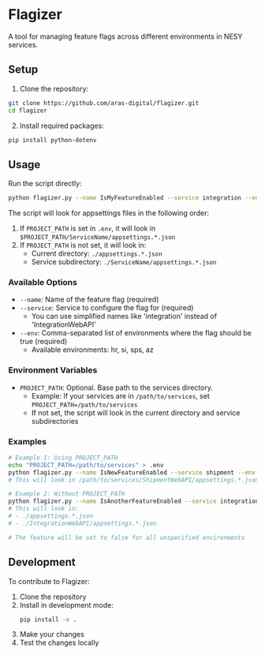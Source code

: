 # Flagizer

A tool for managing feature flags across different environments in NESY services.

## Setup

1. Clone the repository:
```bash
git clone https://github.com/aras-digital/flagizer.git
cd flagizer
```

2. Install required packages:
```bash
pip install python-dotenv
```

## Usage

Run the script directly:

```bash
python flagizer.py --name IsMyFeatureEnabled --service integration --env sps,hr
```

The script will look for appsettings files in the following order:
1. If `PROJECT_PATH` is set in `.env`, it will look in `$PROJECT_PATH/ServiceName/appsettings.*.json`
2. If `PROJECT_PATH` is not set, it will look in:
   - Current directory: `./appsettings.*.json`
   - Service subdirectory: `./ServiceName/appsettings.*.json`

### Available Options

- `--name`: Name of the feature flag (required)
- `--service`: Service to configure the flag for (required)
  - You can use simplified names like 'integration' instead of 'IntegrationWebAPI'
- `--env`: Comma-separated list of environments where the flag should be true (required)
  - Available environments: hr, si, sps, az

### Environment Variables

- `PROJECT_PATH`: Optional. Base path to the services directory. 
  - Example: If your services are in `/path/to/services`, set `PROJECT_PATH=/path/to/services`
  - If not set, the script will look in the current directory and service subdirectories

### Examples

```bash
# Example 1: Using PROJECT_PATH
echo "PROJECT_PATH=/path/to/services" > .env
python flagizer.py --name IsNewFeatureEnabled --service shipment --env sps
# This will look in /path/to/services/ShipmentWebAPI/appsettings.*.json

# Example 2: Without PROJECT_PATH
python flagizer.py --name IsAnotherFeatureEnabled --service integration --env hr,si
# This will look in:
# - ./appsettings.*.json
# - ./IntegrationWebAPI/appsettings.*.json

# The feature will be set to false for all unspecified environments
```

## Development

To contribute to Flagizer:

1. Clone the repository
2. Install in development mode:
   ```bash
   pip install -e .
   ```
3. Make your changes
4. Test the changes locally 